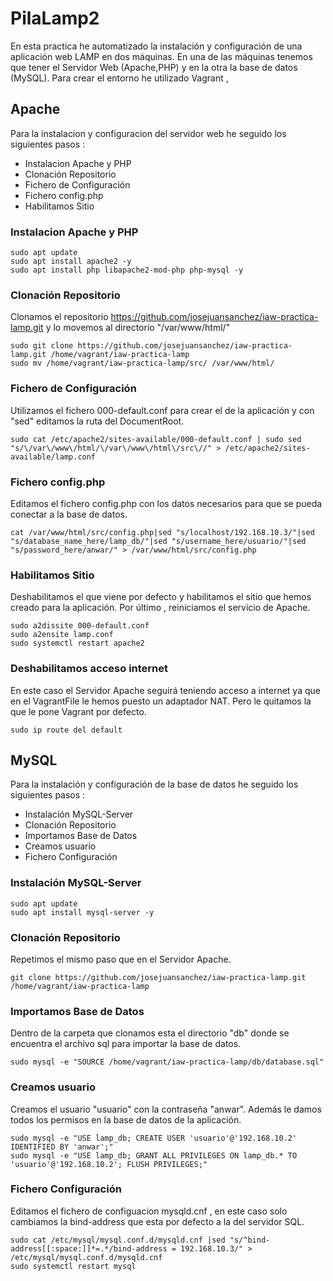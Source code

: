 # PilaLamp2
En esta practica he automatizado la  instalación y configuración de una aplicación web LAMP en dos máquinas. En una de las máquinas tenemos que tener el Servidor Web (Apache,PHP) y en la otra la base de datos (MySQL). Para crear el entorno he utilizado Vagrant , 

## Apache
Para la instalacion y configuracion del servidor web he seguido los siguientes pasos :

* Instalacion Apache y PHP
* Clonación Repositorio
* Fichero de Configuración
* Fichero config.php
* Habilitamos Sitio

### Instalacion Apache y PHP
```
sudo apt update
sudo apt install apache2 -y
sudo apt install php libapache2-mod-php php-mysql -y
```
### Clonación Repositorio
Clonamos el repositorio https://github.com/josejuansanchez/iaw-practica-lamp.git y lo movemos al directorio "/var/www/html/"
```
sudo git clone https://github.com/josejuansanchez/iaw-practica-lamp.git /home/vagrant/iaw-practica-lamp
sudo mv /home/vagrant/iaw-practica-lamp/src/ /var/www/html/
```
### Fichero de Configuración
Utilizamos el fichero 000-default.conf para crear el de la aplicación y con "sed" editamos la ruta del DocumentRoot.
```
sudo cat /etc/apache2/sites-available/000-default.conf | sudo sed "s/\/var\/www\/html/\/var\/www\/html\/src\//" > /etc/apache2/sites-available/lamp.conf
```
### Fichero config.php
Editamos el fichero config.php con los datos necesarios para que se pueda conectar a la base de datos.   
```
cat /var/www/html/src/config.php|sed "s/localhost/192.168.10.3/"|sed "s/database_name_here/lamp_db/"|sed "s/username_here/usuario/"|sed "s/password_here/anwar/" > /var/www/html/src/config.php
```
### Habilitamos Sitio
Deshabilitamos el que viene por defecto y habilitamos el sitio que hemos creado para la aplicación. Por último , reiniciamos el servicio de Apache.
```
sudo a2dissite 000-default.conf
sudo a2ensite lamp.conf
sudo systemctl restart apache2
```
### Deshabilitamos acceso internet
En este caso el Servidor Apache seguirá teniendo acceso a internet ya que en el VagrantFile le hemos puesto un adaptador NAT. Pero le quitamos la que le pone Vagrant por defecto.
```
sudo ip route del default
```

## MySQL
Para la instalación y configuración de la base de datos he seguido los siguientes pasos :
* Instalación MySQL-Server
* Clonación Repositorio
* Importamos Base de Datos
* Creamos usuario
* Fichero Configuración

### Instalación MySQL-Server
```
sudo apt update
sudo apt install mysql-server -y
```
### Clonación Repositorio
Repetimos el mismo paso que en el Servidor Apache.
```
git clone https://github.com/josejuansanchez/iaw-practica-lamp.git /home/vagrant/iaw-practica-lamp
```
### Importamos Base de Datos
Dentro de la carpeta que clonamos esta el directorio "db" donde se encuentra el archivo sql para importar la base de datos.
```
sudo mysql -e "SOURCE /home/vagrant/iaw-practica-lamp/db/database.sql"
```
### Creamos usuario
Creamos el usuario "usuario" con la contraseña "anwar". Además le damos todos los permisos en la base de datos de la aplicación.
```
sudo mysql -e "USE lamp_db; CREATE USER 'usuario'@'192.168.10.2' IDENTIFIED BY 'anwar';"
sudo mysql -e "USE lamp_db; GRANT ALL PRIVILEGES ON lamp_db.* TO 'usuario'@'192.168.10.2'; FLUSH PRIVILEGES;"
```
### Fichero Configuración
Editamos el fichero de configuacion mysqld.cnf , en este caso solo cambiamos la bind-address que esta por defecto a la del servidor SQL.
```
sudo cat /etc/mysql/mysql.conf.d/mysqld.cnf |sed "s/^bind-address[[:space:]]*=.*/bind-address = 192.168.10.3/" > /etc/mysql/mysql.conf.d/mysqld.cnf
sudo systemctl restart mysql
```




